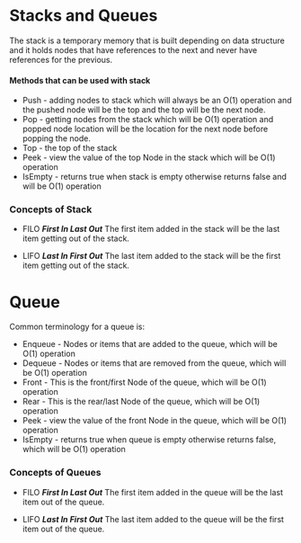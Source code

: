 # Stacks and Queues

The stack is a temporary memory that is built depending on data structure and it holds nodes that have references to the next and never have references for the previous.

#### Methods that can be used with stack

- Push - adding nodes to stack which will always be an O(1) operation and the pushed node will be the top and the top will be the next node.
- Pop - getting nodes from the stack which will be O(1) operation and popped node location will be the location for the next node before popping the node. 
- Top - the top of the stack
- Peek - view the value of the top Node in the stack which will be O(1) operation
- IsEmpty - returns true when stack is empty otherwise returns false and will be O(1) operation

### Concepts of Stack
- FILO ***First In Last Out***
The first item added in the stack will be the last item getting out of the stack.

- LIFO ***Last In First Out***
The last item added to the stack will be the first item getting out of the stack.

# Queue
Common terminology for a queue is:

* Enqueue - Nodes or items that are added to the queue, which will be O(1) operation
* Dequeue - Nodes or items that are removed from the queue, which will be O(1) operation
* Front - This is the front/first Node of the queue, which will be O(1) operation
* Rear - This is the rear/last Node of the queue, which will be O(1) operation
* Peek - view the value of the front Node in the queue, which will be O(1) operation
* IsEmpty - returns true when queue is empty otherwise returns false, which will be O(1) operation

### Concepts of Queues
- FILO ***First In Last Out***
The first item added in the queue will be the last item out of the queue.

- LIFO ***Last In First Out***
The last item added to the queue will be the first item out of the queue.

